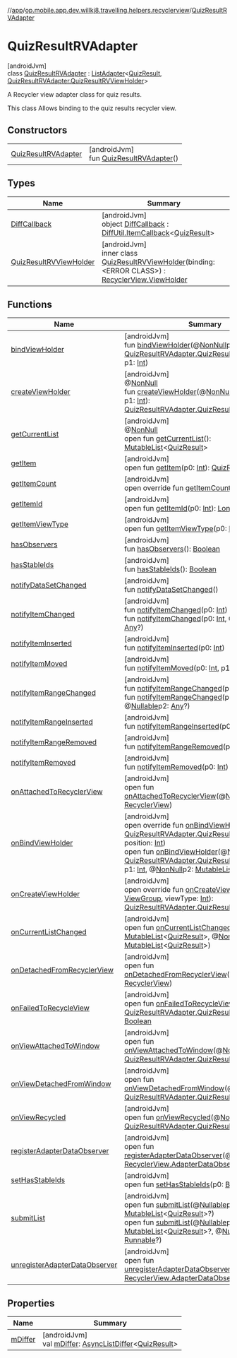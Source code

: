 //[app](../../../index.md)/[op.mobile.app.dev.willkj8.travelling.helpers.recyclerview](../index.md)/[QuizResultRVAdapter](index.md)

# QuizResultRVAdapter

[androidJvm]\
class [QuizResultRVAdapter](index.md) : [ListAdapter](https://developer.android.com/reference/kotlin/androidx/recyclerview/widget/ListAdapter.html)&lt;[QuizResult](../../op.mobile.app.dev.willkj8.travelling.model/-quiz-result/index.md), [QuizResultRVAdapter.QuizResultRVViewHolder](-quiz-result-r-v-view-holder/index.md)&gt; 

A Recycler view adapter class for quiz results.

This class Allows binding to the quiz results recycler view.

## Constructors

| | |
|---|---|
| [QuizResultRVAdapter](-quiz-result-r-v-adapter.md) | [androidJvm]<br>fun [QuizResultRVAdapter](-quiz-result-r-v-adapter.md)() |

## Types

| Name | Summary |
|---|---|
| [DiffCallback](-diff-callback/index.md) | [androidJvm]<br>object [DiffCallback](-diff-callback/index.md) : [DiffUtil.ItemCallback](https://developer.android.com/reference/kotlin/androidx/recyclerview/widget/DiffUtil.ItemCallback.html)&lt;[QuizResult](../../op.mobile.app.dev.willkj8.travelling.model/-quiz-result/index.md)&gt; |
| [QuizResultRVViewHolder](-quiz-result-r-v-view-holder/index.md) | [androidJvm]<br>inner class [QuizResultRVViewHolder](-quiz-result-r-v-view-holder/index.md)(binding: &lt;ERROR CLASS&gt;) : [RecyclerView.ViewHolder](https://developer.android.com/reference/kotlin/androidx/recyclerview/widget/RecyclerView.ViewHolder.html) |

## Functions

| Name | Summary |
|---|---|
| [bindViewHolder](index.md#-1184767651%2FFunctions%2F-912451524) | [androidJvm]<br>fun [bindViewHolder](index.md#-1184767651%2FFunctions%2F-912451524)(@[NonNull](https://developer.android.com/reference/kotlin/androidx/annotation/NonNull.html)p0: [QuizResultRVAdapter.QuizResultRVViewHolder](-quiz-result-r-v-view-holder/index.md), p1: [Int](https://kotlinlang.org/api/latest/jvm/stdlib/kotlin/-int/index.html)) |
| [createViewHolder](index.md#1423244545%2FFunctions%2F-912451524) | [androidJvm]<br>@[NonNull](https://developer.android.com/reference/kotlin/androidx/annotation/NonNull.html)<br>fun [createViewHolder](index.md#1423244545%2FFunctions%2F-912451524)(@[NonNull](https://developer.android.com/reference/kotlin/androidx/annotation/NonNull.html)p0: [ViewGroup](https://developer.android.com/reference/kotlin/android/view/ViewGroup.html), p1: [Int](https://kotlinlang.org/api/latest/jvm/stdlib/kotlin/-int/index.html)): [QuizResultRVAdapter.QuizResultRVViewHolder](-quiz-result-r-v-view-holder/index.md) |
| [getCurrentList](index.md#-1892367752%2FFunctions%2F-912451524) | [androidJvm]<br>@[NonNull](https://developer.android.com/reference/kotlin/androidx/annotation/NonNull.html)<br>open fun [getCurrentList](index.md#-1892367752%2FFunctions%2F-912451524)(): [MutableList](https://kotlinlang.org/api/latest/jvm/stdlib/kotlin.collections/-mutable-list/index.html)&lt;[QuizResult](../../op.mobile.app.dev.willkj8.travelling.model/-quiz-result/index.md)&gt; |
| [getItem](index.md#-1110083754%2FFunctions%2F-912451524) | [androidJvm]<br>open fun [getItem](index.md#-1110083754%2FFunctions%2F-912451524)(p0: [Int](https://kotlinlang.org/api/latest/jvm/stdlib/kotlin/-int/index.html)): [QuizResult](../../op.mobile.app.dev.willkj8.travelling.model/-quiz-result/index.md) |
| [getItemCount](index.md#-543128941%2FFunctions%2F-912451524) | [androidJvm]<br>open override fun [getItemCount](index.md#-543128941%2FFunctions%2F-912451524)(): [Int](https://kotlinlang.org/api/latest/jvm/stdlib/kotlin/-int/index.html) |
| [getItemId](index.md#725914875%2FFunctions%2F-912451524) | [androidJvm]<br>open fun [getItemId](index.md#725914875%2FFunctions%2F-912451524)(p0: [Int](https://kotlinlang.org/api/latest/jvm/stdlib/kotlin/-int/index.html)): [Long](https://kotlinlang.org/api/latest/jvm/stdlib/kotlin/-long/index.html) |
| [getItemViewType](index.md#714126295%2FFunctions%2F-912451524) | [androidJvm]<br>open fun [getItemViewType](index.md#714126295%2FFunctions%2F-912451524)(p0: [Int](https://kotlinlang.org/api/latest/jvm/stdlib/kotlin/-int/index.html)): [Int](https://kotlinlang.org/api/latest/jvm/stdlib/kotlin/-int/index.html) |
| [hasObservers](index.md#1092162006%2FFunctions%2F-912451524) | [androidJvm]<br>fun [hasObservers](index.md#1092162006%2FFunctions%2F-912451524)(): [Boolean](https://kotlinlang.org/api/latest/jvm/stdlib/kotlin/-boolean/index.html) |
| [hasStableIds](index.md#16685238%2FFunctions%2F-912451524) | [androidJvm]<br>fun [hasStableIds](index.md#16685238%2FFunctions%2F-912451524)(): [Boolean](https://kotlinlang.org/api/latest/jvm/stdlib/kotlin/-boolean/index.html) |
| [notifyDataSetChanged](index.md#-1095556076%2FFunctions%2F-912451524) | [androidJvm]<br>fun [notifyDataSetChanged](index.md#-1095556076%2FFunctions%2F-912451524)() |
| [notifyItemChanged](index.md#-1721030169%2FFunctions%2F-912451524) | [androidJvm]<br>fun [notifyItemChanged](index.md#-1721030169%2FFunctions%2F-912451524)(p0: [Int](https://kotlinlang.org/api/latest/jvm/stdlib/kotlin/-int/index.html))<br>fun [notifyItemChanged](index.md#748267402%2FFunctions%2F-912451524)(p0: [Int](https://kotlinlang.org/api/latest/jvm/stdlib/kotlin/-int/index.html), @[Nullable](https://developer.android.com/reference/kotlin/androidx/annotation/Nullable.html)p1: [Any](https://kotlinlang.org/api/latest/jvm/stdlib/kotlin/-any/index.html)?) |
| [notifyItemInserted](index.md#2137269507%2FFunctions%2F-912451524) | [androidJvm]<br>fun [notifyItemInserted](index.md#2137269507%2FFunctions%2F-912451524)(p0: [Int](https://kotlinlang.org/api/latest/jvm/stdlib/kotlin/-int/index.html)) |
| [notifyItemMoved](index.md#-1694317867%2FFunctions%2F-912451524) | [androidJvm]<br>fun [notifyItemMoved](index.md#-1694317867%2FFunctions%2F-912451524)(p0: [Int](https://kotlinlang.org/api/latest/jvm/stdlib/kotlin/-int/index.html), p1: [Int](https://kotlinlang.org/api/latest/jvm/stdlib/kotlin/-int/index.html)) |
| [notifyItemRangeChanged](index.md#1769183193%2FFunctions%2F-912451524) | [androidJvm]<br>fun [notifyItemRangeChanged](index.md#1769183193%2FFunctions%2F-912451524)(p0: [Int](https://kotlinlang.org/api/latest/jvm/stdlib/kotlin/-int/index.html), p1: [Int](https://kotlinlang.org/api/latest/jvm/stdlib/kotlin/-int/index.html))<br>fun [notifyItemRangeChanged](index.md#1916975740%2FFunctions%2F-912451524)(p0: [Int](https://kotlinlang.org/api/latest/jvm/stdlib/kotlin/-int/index.html), p1: [Int](https://kotlinlang.org/api/latest/jvm/stdlib/kotlin/-int/index.html), @[Nullable](https://developer.android.com/reference/kotlin/androidx/annotation/Nullable.html)p2: [Any](https://kotlinlang.org/api/latest/jvm/stdlib/kotlin/-any/index.html)?) |
| [notifyItemRangeInserted](index.md#-2104748521%2FFunctions%2F-912451524) | [androidJvm]<br>fun [notifyItemRangeInserted](index.md#-2104748521%2FFunctions%2F-912451524)(p0: [Int](https://kotlinlang.org/api/latest/jvm/stdlib/kotlin/-int/index.html), p1: [Int](https://kotlinlang.org/api/latest/jvm/stdlib/kotlin/-int/index.html)) |
| [notifyItemRangeRemoved](index.md#999899269%2FFunctions%2F-912451524) | [androidJvm]<br>fun [notifyItemRangeRemoved](index.md#999899269%2FFunctions%2F-912451524)(p0: [Int](https://kotlinlang.org/api/latest/jvm/stdlib/kotlin/-int/index.html), p1: [Int](https://kotlinlang.org/api/latest/jvm/stdlib/kotlin/-int/index.html)) |
| [notifyItemRemoved](index.md#-189254469%2FFunctions%2F-912451524) | [androidJvm]<br>fun [notifyItemRemoved](index.md#-189254469%2FFunctions%2F-912451524)(p0: [Int](https://kotlinlang.org/api/latest/jvm/stdlib/kotlin/-int/index.html)) |
| [onAttachedToRecyclerView](index.md#-1243461790%2FFunctions%2F-912451524) | [androidJvm]<br>open fun [onAttachedToRecyclerView](index.md#-1243461790%2FFunctions%2F-912451524)(@[NonNull](https://developer.android.com/reference/kotlin/androidx/annotation/NonNull.html)p0: [RecyclerView](https://developer.android.com/reference/kotlin/androidx/recyclerview/widget/RecyclerView.html)) |
| [onBindViewHolder](on-bind-view-holder.md) | [androidJvm]<br>open override fun [onBindViewHolder](on-bind-view-holder.md)(holder: [QuizResultRVAdapter.QuizResultRVViewHolder](-quiz-result-r-v-view-holder/index.md), position: [Int](https://kotlinlang.org/api/latest/jvm/stdlib/kotlin/-int/index.html))<br>open fun [onBindViewHolder](index.md#-1679243102%2FFunctions%2F-912451524)(@[NonNull](https://developer.android.com/reference/kotlin/androidx/annotation/NonNull.html)p0: [QuizResultRVAdapter.QuizResultRVViewHolder](-quiz-result-r-v-view-holder/index.md), p1: [Int](https://kotlinlang.org/api/latest/jvm/stdlib/kotlin/-int/index.html), @[NonNull](https://developer.android.com/reference/kotlin/androidx/annotation/NonNull.html)p2: [MutableList](https://kotlinlang.org/api/latest/jvm/stdlib/kotlin.collections/-mutable-list/index.html)&lt;[Any](https://kotlinlang.org/api/latest/jvm/stdlib/kotlin/-any/index.html)&gt;) |
| [onCreateViewHolder](on-create-view-holder.md) | [androidJvm]<br>open override fun [onCreateViewHolder](on-create-view-holder.md)(parent: [ViewGroup](https://developer.android.com/reference/kotlin/android/view/ViewGroup.html), viewType: [Int](https://kotlinlang.org/api/latest/jvm/stdlib/kotlin/-int/index.html)): [QuizResultRVAdapter.QuizResultRVViewHolder](-quiz-result-r-v-view-holder/index.md) |
| [onCurrentListChanged](index.md#247566790%2FFunctions%2F-912451524) | [androidJvm]<br>open fun [onCurrentListChanged](index.md#247566790%2FFunctions%2F-912451524)(@[NonNull](https://developer.android.com/reference/kotlin/androidx/annotation/NonNull.html)p0: [MutableList](https://kotlinlang.org/api/latest/jvm/stdlib/kotlin.collections/-mutable-list/index.html)&lt;[QuizResult](../../op.mobile.app.dev.willkj8.travelling.model/-quiz-result/index.md)&gt;, @[NonNull](https://developer.android.com/reference/kotlin/androidx/annotation/NonNull.html)p1: [MutableList](https://kotlinlang.org/api/latest/jvm/stdlib/kotlin.collections/-mutable-list/index.html)&lt;[QuizResult](../../op.mobile.app.dev.willkj8.travelling.model/-quiz-result/index.md)&gt;) |
| [onDetachedFromRecyclerView](index.md#-1201433889%2FFunctions%2F-912451524) | [androidJvm]<br>open fun [onDetachedFromRecyclerView](index.md#-1201433889%2FFunctions%2F-912451524)(@[NonNull](https://developer.android.com/reference/kotlin/androidx/annotation/NonNull.html)p0: [RecyclerView](https://developer.android.com/reference/kotlin/androidx/recyclerview/widget/RecyclerView.html)) |
| [onFailedToRecycleView](index.md#-163888075%2FFunctions%2F-912451524) | [androidJvm]<br>open fun [onFailedToRecycleView](index.md#-163888075%2FFunctions%2F-912451524)(@[NonNull](https://developer.android.com/reference/kotlin/androidx/annotation/NonNull.html)p0: [QuizResultRVAdapter.QuizResultRVViewHolder](-quiz-result-r-v-view-holder/index.md)): [Boolean](https://kotlinlang.org/api/latest/jvm/stdlib/kotlin/-boolean/index.html) |
| [onViewAttachedToWindow](index.md#532792731%2FFunctions%2F-912451524) | [androidJvm]<br>open fun [onViewAttachedToWindow](index.md#532792731%2FFunctions%2F-912451524)(@[NonNull](https://developer.android.com/reference/kotlin/androidx/annotation/NonNull.html)p0: [QuizResultRVAdapter.QuizResultRVViewHolder](-quiz-result-r-v-view-holder/index.md)) |
| [onViewDetachedFromWindow](index.md#675603326%2FFunctions%2F-912451524) | [androidJvm]<br>open fun [onViewDetachedFromWindow](index.md#675603326%2FFunctions%2F-912451524)(@[NonNull](https://developer.android.com/reference/kotlin/androidx/annotation/NonNull.html)p0: [QuizResultRVAdapter.QuizResultRVViewHolder](-quiz-result-r-v-view-holder/index.md)) |
| [onViewRecycled](index.md#-107909959%2FFunctions%2F-912451524) | [androidJvm]<br>open fun [onViewRecycled](index.md#-107909959%2FFunctions%2F-912451524)(@[NonNull](https://developer.android.com/reference/kotlin/androidx/annotation/NonNull.html)p0: [QuizResultRVAdapter.QuizResultRVViewHolder](-quiz-result-r-v-view-holder/index.md)) |
| [registerAdapterDataObserver](index.md#-149943229%2FFunctions%2F-912451524) | [androidJvm]<br>open fun [registerAdapterDataObserver](index.md#-149943229%2FFunctions%2F-912451524)(@[NonNull](https://developer.android.com/reference/kotlin/androidx/annotation/NonNull.html)p0: [RecyclerView.AdapterDataObserver](https://developer.android.com/reference/kotlin/androidx/recyclerview/widget/RecyclerView.AdapterDataObserver.html)) |
| [setHasStableIds](index.md#1991189249%2FFunctions%2F-912451524) | [androidJvm]<br>open fun [setHasStableIds](index.md#1991189249%2FFunctions%2F-912451524)(p0: [Boolean](https://kotlinlang.org/api/latest/jvm/stdlib/kotlin/-boolean/index.html)) |
| [submitList](index.md#-1119964395%2FFunctions%2F-912451524) | [androidJvm]<br>open fun [submitList](index.md#-1119964395%2FFunctions%2F-912451524)(@[Nullable](https://developer.android.com/reference/kotlin/androidx/annotation/Nullable.html)p0: [MutableList](https://kotlinlang.org/api/latest/jvm/stdlib/kotlin.collections/-mutable-list/index.html)&lt;[QuizResult](../../op.mobile.app.dev.willkj8.travelling.model/-quiz-result/index.md)&gt;?)<br>open fun [submitList](index.md#908965834%2FFunctions%2F-912451524)(@[Nullable](https://developer.android.com/reference/kotlin/androidx/annotation/Nullable.html)p0: [MutableList](https://kotlinlang.org/api/latest/jvm/stdlib/kotlin.collections/-mutable-list/index.html)&lt;[QuizResult](../../op.mobile.app.dev.willkj8.travelling.model/-quiz-result/index.md)&gt;?, @[Nullable](https://developer.android.com/reference/kotlin/androidx/annotation/Nullable.html)p1: [Runnable](https://developer.android.com/reference/kotlin/java/lang/Runnable.html)?) |
| [unregisterAdapterDataObserver](index.md#607934410%2FFunctions%2F-912451524) | [androidJvm]<br>open fun [unregisterAdapterDataObserver](index.md#607934410%2FFunctions%2F-912451524)(@[NonNull](https://developer.android.com/reference/kotlin/androidx/annotation/NonNull.html)p0: [RecyclerView.AdapterDataObserver](https://developer.android.com/reference/kotlin/androidx/recyclerview/widget/RecyclerView.AdapterDataObserver.html)) |

## Properties

| Name | Summary |
|---|---|
| [mDiffer](index.md#557329858%2FProperties%2F-912451524) | [androidJvm]<br>val [mDiffer](index.md#557329858%2FProperties%2F-912451524): [AsyncListDiffer](https://developer.android.com/reference/kotlin/androidx/recyclerview/widget/AsyncListDiffer.html)&lt;[QuizResult](../../op.mobile.app.dev.willkj8.travelling.model/-quiz-result/index.md)&gt; |
